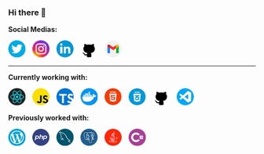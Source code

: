 ### Hi there 👋

<!--
**guizioliveira/guizioliveira** is a ✨ _special_ ✨ repository because its `README.md` (this file) appears on your GitHub profile.

Here are some ideas to get you started:

- 🔭 I’m currently working on ...
- 🌱 I’m currently learning ...
- 👯 I’m looking to collaborate on ...
- 🤔 I’m looking for help with ...
- 💬 Ask me about ...
- 📫 How to reach me: ...
- 😄 Pronouns: ...
- ⚡ Fun fact: ...
-->

**Social Medias:**

[<img style="margin-right:10px" src="images/twitter.png" alt="Twitter" width="35"/>](https://twitter.com/guizioliveira)
[<img style="margin-right:10px" src="images/instagram.png" alt="Instagram" width="35"/>](https://www.instagram.com/guizioliveira/)
[<img style="margin-right:10px" src="images/linkedin.png" alt="Linkedin" width="35"/>](https://linkedin.com/in/guilherme-de-oliveira/)
[<img style="margin-right:10px" src="images/github.png" alt="Github" width="35"/>](https://github.com/guizioliveira)
[<img src="images/gmail.png" alt="Gmail" width="35"/>](mailto:guizi.oliveira@gmail.com)

---

**Currently working with:**

[<img style="margin-right:10px" src="images/react.png" alt="React" width="35"/>](https://reactjs.org/)
[<img style="margin-right:10px" src="images/javascript.png" alt="Javascript" width="35"/>](https://en.wikipedia.org/wiki/JavaScript)
[<img style="margin-right:10px" src="images/typescript.png" alt="Typescript" width="35"/>](https://www.typescriptlang.org/)
[<img style="margin-right:10px" src="images/docker.png " alt="Docker" width="35"/>](https://www.docker.com/)
[<img style="margin-right:10px" src="images/html.png" alt="HTML 5" width="35"/>](https://en.wikipedia.org/wiki/HTML)
[<img style="margin-right:10px" src="images/css.png" alt="CSS 3" width="35"/>](https://en.wikipedia.org/wiki/CSS)
[<img style="margin-right:10px" src="images/github.png" alt="Github" width="35"/>](https://github.com)
[<img src="images/visual-studio-code.png" alt="Visual Studio Code" width="35"/>](https://code.visualstudio.com/)

**Previously worked with:**

[<img style="margin-right:10px" src="images/wordpress.png" alt="Wordpress" width="35"/>](https://wordpress.org/)
[<img style="margin-right:10px" src="images/php.png" alt="PHP" width="35"/>](https://www.php.net/)
[<img style="margin-right:10px" src="images/mysql.png" alt="MySQL" width="35"/>](https://www.mysql.com/)
[<img style="margin-right:10px" src="images/postgress.png" alt="PostgreSQL" width="35"/>](https://www.postgresql.org/)
[<img style="margin-right:10px" src="images/java.png" alt="Java" width="35"/>](https://code.visualstudio.com/)
[<img src="images/csharp.png" alt="CSharp" width="35"/>](http://csharp.net/)